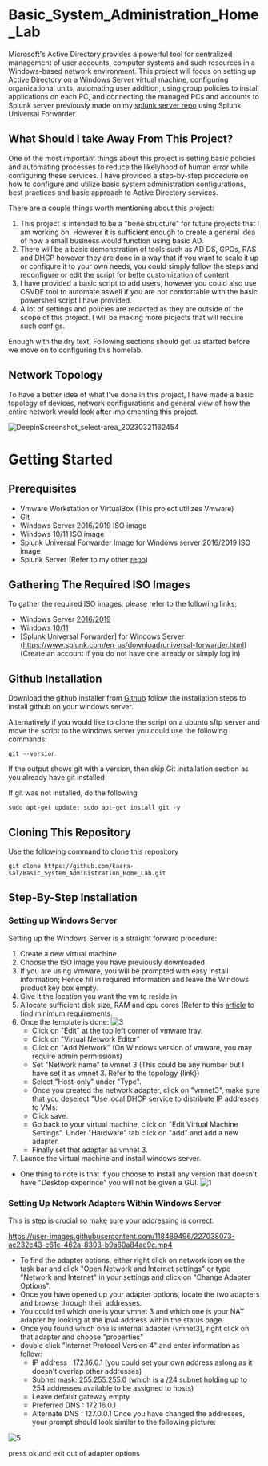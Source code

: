 # Basic_System_Administration_Home_Lab

Microsoft's Active Directory provides a powerful tool for centralized management of user accounts, computer systems and such resources in a Windows-based network environment. This project will focus on setting up Active Directory on a Windows Server virtual machine, configuring organizational units, automating user addition, using group policies to install applications on each PC, and connecting the managed PCs and accounts to Splunk server previously made on my [splunk server repo](https://github.com/kasra-sal/Splunk-Environment-Setup.git) using Splunk Universal Forwarder.

## What Should I take Away From This Project?
One of the most important things about this project is setting basic policies and automating processes to reduce the likelyhood of human error while configuring these services. I have provided a step-by-step procedure on how to configure and utilize basic system administration configurations, best practices and basic approach to Active Directory services.

There are a couple things worth mentioning about this project:

1. This project is intended to be a "bone structure" for future projects that I am working on. However it is sufficient enough to create a general idea of how a small business would function using basic AD.
2. There will be a basic demonstration of tools such as AD DS, GPOs, RAS and DHCP however they are done in a way that if you want to scale it up or configure it to your own needs, you could simply follow the steps and reconfigure or edit the script for bette customization of content.
3. I have provided a basic script to add users, however you could also use CSVDE tool to automate aswell if you are not comfortable with the basic powershell script I have provided.
4. A lot of settings and policies are redacted as they are outside of the scope of this project. I will be making more projects that will require such configs.

Enough with the dry text, Following sections should get us started before we move on to configuring this homelab.


## Network Topology

To have a better idea of what I've done in this project, I have made a basic topology of devices, network configurations and general view of how the entire network would look after implementing this project. 

![DeepinScreenshot_select-area_20230321162454](https://user-images.githubusercontent.com/118489496/226732350-c9bce8b7-6a25-407d-b445-6df55625e2ba.png)

# Getting Started

## Prerequisites
- Vmware Workstation or VirtualBox (This project utilizes Vmware)
- Git
- Windows Server 2016/2019 ISO image
- Windows 10/11 ISO image
- Splunk Universal Forwarder Image for Windows server 2016/2019 ISO image
- Splunk Server (Refer to my other [repo](https://github.com/kasra-sal/Splunk-Environment-Setup.git)) 

## Gathering The Required ISO Images
To gather the required ISO images, please refer to the following links:
  - Windows Server [2016](https://info.microsoft.com/ww-landing-windows-server-2016.html)/[2019](https://info.microsoft.com/ww-landing-windows-server-2019.html)
  - Windows [10](https://www.microsoft.com/en-ca/software-download/windows10ISO)/[11](https://www.microsoft.com/en-ca/software-download/windows11)
  - [Splunk Universal Forwarder] for Windows Server (https://www.splunk.com/en_us/download/universal-forwarder.html)(Create an account if you do not have one already or simply log in) 

## Github Installation
Download the github installer from [Github](https://desktop.github.com/) follow the installation steps to install github on your windows server.

Alternatively if you would like to clone the script on a ubuntu sftp server and move the script to the windows server you could use the following commands:
```
git --version 
```
If the output shows git with a version, then skip Git installation section as you already have git installed

If git was not installed, do the following
```
sudo apt-get update; sudo apt-get install git -y
```
## Cloning This Repository
Use the following command to clone this repository
```
git clone https://github.com/kasra-sal/Basic_System_Administration_Home_Lab.git
```

## Step-By-Step Installation
### Setting up Windows Server
Setting up the Windows Server is a straight forward procedure:
 1. Create a new virtual machine
 2. Choose the ISO image you have previously downloaded
 3. If you are using Vmware, you will be prompted with easy install information; Hence fill in required information and leave the Windows product key box empty.
 4. Give it the location you want the vm to reside in
 5. Allocate sufficient disk size, RAM and cpu cores (Refer to this [article](https://learn.microsoft.com/en-us/windows-server/get-started/hardware-requirements) to find minimum requirements. 
 6. Once the template is done:
 ![3](https://user-images.githubusercontent.com/118489496/227008480-a2aabd3c-32b1-4bcf-83f9-2b54b5cd84eb.gif)
    - Click on "Edit" at the top left corner of vmware tray.
    - Click on "Virtual Network Editor"
    - Click on "Add Network" (On Windows version of vmware, you may require admin permissions)
    - Set "Network name" to vmnet 3 (This could be any number but I have set it as vmnet 3. Refer to the topology {link})
    - Select "Host-only" under "Type".
    - Once you created the network adapter, click on "vmnet3", make sure that you deselect "Use local DHCP service to distribute IP addresses to VMs.
    - Click save.
    - Go back to your virtual machine, click on "Edit Virtual Machine Settings". Under "Hardware" tab click on "add" and add a new adapter.
    - Finally set that adapter as vmnet 3.
7. Launce the virtual machine and install windows server.
  - One thing to note is that if you choose to install any version that doesn't have "Desktop experince" you will not be given a GUI.
![1](https://user-images.githubusercontent.com/118489496/227009173-eb12b163-548b-4629-a127-8af5aedea7a1.gif)

### Setting Up Network Adapters Within Windows Server
This is step is crucial so make sure your addressing is correct.

https://user-images.githubusercontent.com/118489496/227038073-ac232c43-c61e-462a-8303-b9a60a84ad9c.mp4

- To find the adapter options, either right click on network icon on the task bar and click "Open Network and Internet settings" or type "Network and Internet" in your settings and click on "Change Adapter Options".
- Once you have opened up your adapter options, locate the two adapters and browse through their addresses. 
- You could tell which one is your vmnet 3 and which one is your NAT adapter by looking at the ipv4 address within the status page.
- Once you found which one is internal adapter (vmnet3), right click on that adapter and choose "properties"
- double click "Internet Protocol Version 4" and enter information as follow:
  -   IP address : 172.16.0.1 (you could set your own address aslong as it doesn't overlap other addresses)
  -   Subnet mask: 255.255.255.0 (which is a /24 subnet holding up to 254 addresses available to be assigned to hosts)
  -   Leave default gateway empty
  -   Preferred DNS : 172.16.0.1
  -   Alternate DNS : 127.0.0.1
 Once you have changed the addresses, your prompt should look similar to the following picture:
 
![5](https://user-images.githubusercontent.com/118489496/227037635-2bd3686e-c6de-45da-827f-d5f1aafc5349.png)

press ok and exit out of adapter options
